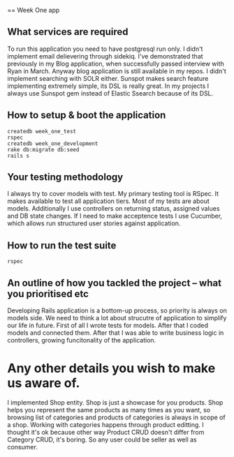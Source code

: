 == Week One app

What services are required
--------------------------
 To run this application you need to have postgresql run only. I didn't implement email delievering through sidekiq. I've demonstrated that previously in my Blog application, when successfully passed interview with Ryan in March. Anyway blog application is still available in my repos. I didn't implement searching with SOLR either. Sunspot makes search feature implementing extremely simple, its DSL is really great. In my projects I always use Sunspot gem instead of Elastic Ssearch because of its DSL.
 
 How to setup & boot the application
-----------------------------------
 
 ```
 createdb week_one_test
 rspec
 createdb week_one_development
 rake db:migrate db:seed
 rails s
 ```
 
 Your testing methodology
-------------------------
 I always try to cover models with test. My primary testing tool is RSpec. It makes available to test all application tiers. Most of my tests are about models. Additionally I use controllers on returning status, assigned values and DB state changes. If I need to make acceptence tests I use Cucumber, which allows run structured user stories against application.
 
 How to run the test suite
--------------------------
 
 ```
 rspec
 ```
 
 An outline of how you tackled the project – what you prioritised etc
---------------------------------------------------------------------
 Developing Rails application is a bottom-up process, so priority is always on models side. We need to think a lot about strucutre of application to simplify our life in future. First of all I wrote tests for models. After that I coded models and connected them. After that I was able to write business logic in controllers, growing funcitonality of the application.
 
 Any other details you wish to make us aware of.
 ===============================================
 I implemented Shop entity. Shop is just a showcase for you products. Shop helps you represent the same products as many times as you want, so browsing list of categories and products of categories is always in scope of a shop. Working with categories happens through product editting. I thought it's ok because other way Product CRUD doesn't differ from Category CRUD, it's boring. So any user could be seller as well as consumer.
